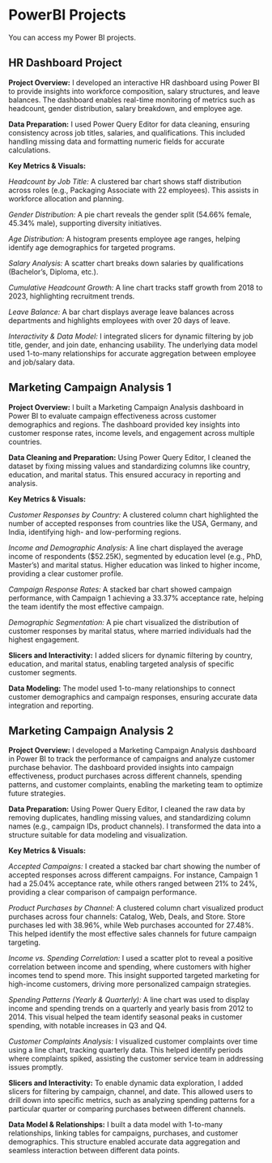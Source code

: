 # PowerBI Projects 
You can access my Power BI projects. 
## HR Dashboard Project 
**Project Overview:** I developed an interactive HR dashboard using Power BI to provide insights into workforce composition, salary structures, and leave balances. The dashboard enables real-time monitoring of metrics such as headcount, gender distribution, salary breakdown, and employee age.

**Data Preparation:** I used Power Query Editor for data cleaning, ensuring consistency across job titles, salaries, and qualifications. This included handling missing data and formatting numeric fields for accurate calculations.

**Key Metrics & Visuals:**

*Headcount by Job Title:* A clustered bar chart shows staff distribution across roles (e.g., Packaging Associate with 22 employees). This assists in workforce allocation and planning.

*Gender Distribution:* A pie chart reveals the gender split (54.66% female, 45.34% male), supporting diversity initiatives.

*Age Distribution:* A histogram presents employee age ranges, helping identify age demographics for targeted programs.

*Salary Analysis:* A scatter chart breaks down salaries by qualifications (Bachelor’s, Diploma, etc.).

*Cumulative Headcount Growth:* A line chart tracks staff growth from 2018 to 2023, highlighting recruitment trends.

*Leave Balance:* A bar chart displays average leave balances across departments and highlights employees with over 20 days of leave.

*Interactivity & Data Model:* I integrated slicers for dynamic filtering by job title, gender, and join date, enhancing usability. The underlying data model used 1-to-many relationships for accurate aggregation between employee and job/salary data.

## Marketing Campaign Analysis 1
**Project Overview:** I built a Marketing Campaign Analysis dashboard in Power BI to evaluate campaign effectiveness across customer demographics and regions. The dashboard provided key insights into customer response rates, income levels, and engagement across multiple countries.

**Data Cleaning and Preparation:** Using Power Query Editor, I cleaned the dataset by fixing missing values and standardizing columns like country, education, and marital status. This ensured accuracy in reporting and analysis.

**Key Metrics & Visuals:**

*Customer Responses by Country:* A clustered column chart highlighted the number of accepted responses from countries like the USA, Germany, and India, identifying high- and low-performing regions.

*Income and Demographic Analysis:* A line chart displayed the average income of respondents ($52.25K), segmented by education level (e.g., PhD, Master’s) and marital status. Higher education was linked to higher income, providing a clear customer profile.

*Campaign Response Rates:* A stacked bar chart showed campaign performance, with Campaign 1 achieving a 33.37% acceptance rate, helping the team identify the most effective campaign.

*Demographic Segmentation:* A pie chart visualized the distribution of customer responses by marital status, where married individuals had the highest engagement.

**Slicers and Interactivity:** I added slicers for dynamic filtering by country, education, and marital status, enabling targeted analysis of specific customer segments.

**Data Modeling:** The model used 1-to-many relationships to connect customer demographics and campaign responses, ensuring accurate data integration and reporting.

## Marketing Campaign Analysis 2
**Project Overview:** I developed a Marketing Campaign  Analysis dashboard in Power BI to track the performance of campaigns and analyze customer purchase behavior. The dashboard provided insights into campaign effectiveness, product purchases across different channels, spending patterns, and customer complaints, enabling the marketing team to optimize future strategies.

**Data Preparation:** Using Power Query Editor, I cleaned the raw data by removing duplicates, handling missing values, and standardizing column names (e.g., campaign IDs, product channels). I transformed the data into a structure suitable for data modeling and visualization.

**Key Metrics & Visuals:**

*Accepted Campaigns:* I created a stacked bar chart showing the number of accepted responses across different campaigns. For instance, Campaign 1 had a 25.04% acceptance rate, while others ranged between 21% to 24%, providing a clear comparison of campaign performance.

*Product Purchases by Channel:* A clustered column chart visualized product purchases across four channels: Catalog, Web, Deals, and Store. Store purchases led with 38.96%, while Web purchases accounted for 27.48%. This helped identify the most effective sales channels for future campaign targeting.

*Income vs. Spending Correlation:* I used a scatter plot to reveal a positive correlation between income and spending, where customers with higher incomes tend to spend more. This insight supported targeted marketing for high-income customers, driving more personalized campaign strategies.

*Spending Patterns (Yearly & Quarterly):* A line chart was used to display income and spending trends on a quarterly and yearly basis from 2012 to 2014. This visual helped the team identify seasonal peaks in customer spending, with notable increases in Q3 and Q4.

*Customer Complaints Analysis:* I visualized customer complaints over time using a line chart, tracking quarterly data. This helped identify periods where complaints spiked, assisting the customer service team in addressing issues promptly.

**Slicers and Interactivity:** To enable dynamic data exploration, I added slicers for filtering by campaign, channel, and date. This allowed users to drill down into specific metrics, such as analyzing spending patterns for a particular quarter or comparing purchases between different channels.

**Data Model & Relationships:** I built a data model with 1-to-many relationships, linking tables for campaigns, purchases, and customer demographics. This structure enabled accurate data aggregation and seamless interaction between different data points.

